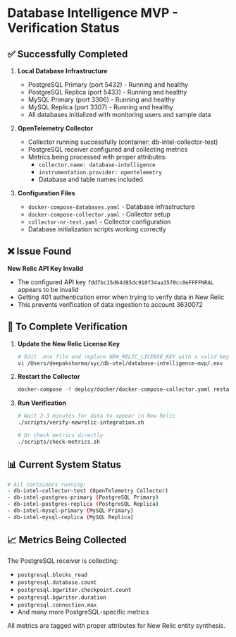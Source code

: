 # Database Intelligence MVP - Verification Status

## ✅ Successfully Completed

1. **Local Database Infrastructure**
   - PostgreSQL Primary (port 5432) - Running and healthy
   - PostgreSQL Replica (port 5433) - Running and healthy  
   - MySQL Primary (port 3306) - Running and healthy
   - MySQL Replica (port 3307) - Running and healthy
   - All databases initialized with monitoring users and sample data

2. **OpenTelemetry Collector**
   - Collector running successfully (container: db-intel-collector-test)
   - PostgreSQL receiver configured and collecting metrics
   - Metrics being processed with proper attributes:
     - `collector.name: database-intelligence`
     - `instrumentation.provider: opentelemetry`
     - Database and table names included

3. **Configuration Files**
   - `docker-compose-databases.yaml` - Database infrastructure
   - `docker-compose-collector.yaml` - Collector setup
   - `collector-nr-test.yaml` - Collector configuration
   - Database initialization scripts working correctly

## ❌ Issue Found

**New Relic API Key Invalid**
- The configured API key `fdd7bc15d64d85dc910f34aa35f0cc0eFFFFNRAL` appears to be invalid
- Getting 401 authentication error when trying to verify data in New Relic
- This prevents verification of data ingestion to account 3630072

## 🔧 To Complete Verification

1. **Update the New Relic License Key**
   ```bash
   # Edit .env file and replace NEW_RELIC_LICENSE_KEY with a valid key
   vi /Users/deepaksharma/syc/db-otel/database-intelligence-mvp/.env
   ```

2. **Restart the Collector**
   ```bash
   docker-compose -f deploy/docker/docker-compose-collector.yaml restart collector
   ```

3. **Run Verification**
   ```bash
   # Wait 2-3 minutes for data to appear in New Relic
   ./scripts/verify-newrelic-integration.sh
   
   # Or check metrics directly
   ./scripts/check-metrics.sh
   ```

## 📊 Current System Status

```bash
# All containers running:
- db-intel-collector-test (OpenTelemetry Collector)
- db-intel-postgres-primary (PostgreSQL Primary)
- db-intel-postgres-replica (PostgreSQL Replica)
- db-intel-mysql-primary (MySQL Primary)
- db-intel-mysql-replica (MySQL Replica)
```

## 📈 Metrics Being Collected

The PostgreSQL receiver is collecting:
- `postgresql.blocks_read`
- `postgresql.database.count`
- `postgresql.bgwriter.checkpoint.count`
- `postgresql.bgwriter.duration`
- `postgresql.connection.max`
- And many more PostgreSQL-specific metrics

All metrics are tagged with proper attributes for New Relic entity synthesis.
